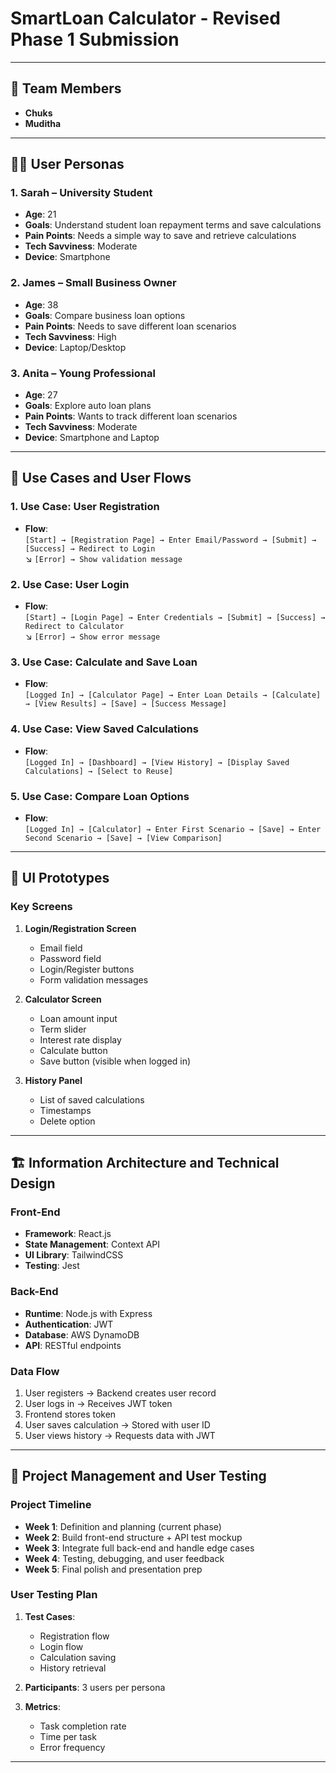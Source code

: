 # SmartLoan Calculator - Revised Phase 1 Submission

---

## 👥 Team Members
- **Chuks**
- **Muditha**

---

## 🧑‍💻 User Personas

### 1. **Sarah – University Student**
- **Age**: 21  
- **Goals**: Understand student loan repayment terms and save calculations  
- **Pain Points**: Needs a simple way to save and retrieve calculations  
- **Tech Savviness**: Moderate  
- **Device**: Smartphone  

### 2. **James – Small Business Owner**
- **Age**: 38  
- **Goals**: Compare business loan options  
- **Pain Points**: Needs to save different loan scenarios  
- **Tech Savviness**: High  
- **Device**: Laptop/Desktop  

### 3. **Anita – Young Professional**
- **Age**: 27  
- **Goals**: Explore auto loan plans  
- **Pain Points**: Wants to track different loan scenarios  
- **Tech Savviness**: Moderate  
- **Device**: Smartphone and Laptop  

---

## 🔄 Use Cases and User Flows

### 1. **Use Case: User Registration**
- **Flow**:  
    `[Start] → [Registration Page] → Enter Email/Password → [Submit] → [Success] → Redirect to Login`  
    ↘ `[Error] → Show validation message`

### 2. **Use Case: User Login**
- **Flow**:  
    `[Start] → [Login Page] → Enter Credentials → [Submit] → [Success] → Redirect to Calculator`  
    ↘ `[Error] → Show error message`

### 3. **Use Case: Calculate and Save Loan**
- **Flow**:  
    `[Logged In] → [Calculator Page] → Enter Loan Details → [Calculate] → [View Results] → [Save] → [Success Message]`

### 4. **Use Case: View Saved Calculations**
- **Flow**:  
    `[Logged In] → [Dashboard] → [View History] → [Display Saved Calculations] → [Select to Reuse]`

### 5. **Use Case: Compare Loan Options**
- **Flow**:  
    `[Logged In] → [Calculator] → Enter First Scenario → [Save] → Enter Second Scenario → [Save] → [View Comparison]`

---

## 🎨 UI Prototypes

### **Key Screens**
1. **Login/Registration Screen**
     - Email field  
     - Password field  
     - Login/Register buttons  
     - Form validation messages  

2. **Calculator Screen**
     - Loan amount input  
     - Term slider  
     - Interest rate display  
     - Calculate button  
     - Save button (visible when logged in)  

3. **History Panel**
     - List of saved calculations  
     - Timestamps  
     - Delete option  

---

## 🏗️ Information Architecture and Technical Design

### **Front-End**
- **Framework**: React.js  
- **State Management**: Context API  
- **UI Library**: TailwindCSS  
- **Testing**: Jest  

### **Back-End**
- **Runtime**: Node.js with Express  
- **Authentication**: JWT  
- **Database**: AWS DynamoDB  
- **API**: RESTful endpoints  

### **Data Flow**
1. User registers → Backend creates user record  
2. User logs in → Receives JWT token  
3. Frontend stores token  
4. User saves calculation → Stored with user ID  
5. User views history → Requests data with JWT  

---

## 📅 Project Management and User Testing

### **Project Timeline**
- **Week 1**: Definition and planning (current phase)  
- **Week 2**: Build front-end structure + API test mockup  
- **Week 3**: Integrate full back-end and handle edge cases  
- **Week 4**: Testing, debugging, and user feedback  
- **Week 5**: Final polish and presentation prep  

### **User Testing Plan**
1. **Test Cases**:
     - Registration flow  
     - Login flow  
     - Calculation saving  
     - History retrieval  

2. **Participants**: 3 users per persona  

3. **Metrics**:
     - Task completion rate  
     - Time per task  
     - Error frequency  

---